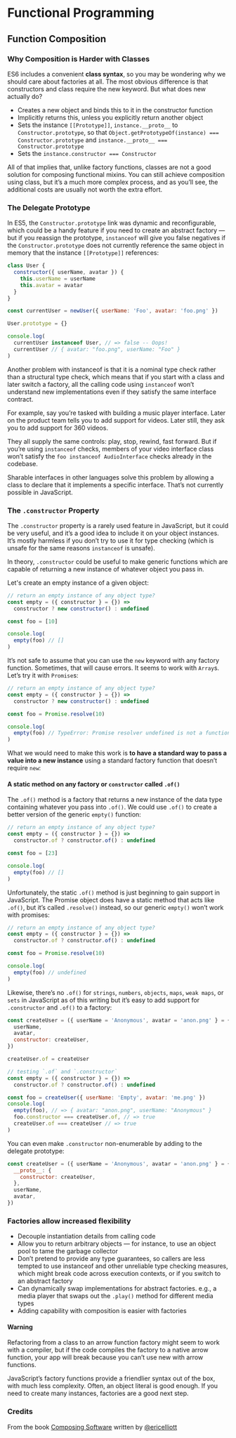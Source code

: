 # Functional Programming

## Function Composition

### Why Composition is Harder with Classes

ES6 includes a convenient **class syntax**, so you may be wondering why we should care about factories at all. The most obvious difference is that constructors and class require the new keyword. But what does new actually do?

- Creates a new object and binds this to it in the constructor function
- Implicitly returns this, unless you explicitly return another object
- Sets the instance `[[Prototype]]`, `instance.__proto__` to `Constructor.prototype`, so that `Object.getPrototypeOf(instance) === Constructor.prototype` and `instance.__proto__ === Constructor.prototype`
- Sets the `instance.constructor === Constructor`

All of that implies that, unlike factory functions, classes are not a good solution for composing functional mixins. You can still achieve composition using class, but it’s a much more complex process, and as you’ll see, the additional costs are usually not worth the extra effort.

### The Delegate Prototype

In ES5, the `Constructor.prototype` link was dynamic and reconfigurable, which could be a handy feature if you need to create an abstract factory — but if you reassign the prototype, `instanceof` will give you false negatives if the `Constructor.prototype` does not currently reference the same object in memory that the instance `[[Prototype]]` references:

```js
class User {
  constructor({ userName, avatar }) {
    this.userName = userName
    this.avatar = avatar
  }
}

const currentUser = newUser({ userName: 'Foo', avatar: 'foo.png' })

User.prototype = {}

console.log(
  currentUser instanceof User, // => false -- Oops!
  currentUser // { avatar: "foo.png", userName: "Foo" }
)
```

Another problem with instanceof is that it is a nominal type check rather than a structural type check, which means that if you start with a class and later switch a factory, all the calling code using `instanceof` won’t understand new implementations even if they satisfy the same interface contract.

For example, say you’re tasked with building a music player interface. Later on the product team tells you to add support for videos. Later still, they ask you to add support for 360 videos.

They all supply the same controls: play, stop, rewind, fast forward. But if you’re using `instanceof` checks, members of your video interface class won’t satisfy the `foo instanceof AudioInterface` checks already in the codebase.

Sharable interfaces in other languages solve this problem by allowing a class to declare that it implements a specific interface. That’s not currently possible in JavaScript.

### The `.constructor` Property

The `.constructor` property is a rarely used feature in JavaScript, but it could be very useful, and it’s a good idea to include it on your object instances. It’s mostly harmless if you don’t try to use it for type checking (which is unsafe for the same reasons `instanceof` is unsafe).

In theory, `.constructor` could be useful to make generic functions which are capable of returning a new instance of whatever object you pass in.

Let's create an empty instance of a given object:

```js
// return an empty instance of any object type?
const empty = ({ constructor } = {}) =>
  constructor ? new constructor() : undefined

const foo = [10]

console.log(
  empty(foo) // []
)
```

It’s not safe to assume that you can use the `new` keyword with any factory function. Sometimes, that will cause errors. It seems to work with `Array`s. Let’s try it with `Promise`s:

```js
// return an empty instance of any object type?
const empty = ({ constructor } = {}) =>
  constructor ? new constructor() : undefined

const foo = Promise.resolve(10)

console.log(
  empty(foo) // TypeError: Promise resolver undefined is not a function
)
```

What we would need to make this work is **to have a standard way to pass a value into a new instance** using a standard factory function that doesn’t require `new`:

#### A static method on any factory or `constructor` called `.of()`

The `.of()` method is a factory that returns a new instance of the data type containing whatever you pass into `.of()`. We could use `.of()` to create a better version of the generic `empty()` function:

```js
// return an empty instance of any object type?
const empty = ({ constructor } = {}) =>
  constructor.of ? constructor.of() : undefined

const foo = [23]

console.log(
  empty(foo) // []
)
```

Unfortunately, the static `.of()` method is just beginning to gain support in JavaScript. The Promise object does have a static method that acts like `.of()`, but it’s called `.resolve()` instead, so our generic `empty()` won’t work with promises:

```js
// return an empty instance of any object type?
const empty = ({ constructor } = {}) =>
  constructor.of ? constructor.of() : undefined

const foo = Promise.resolve(10)

console.log(
  empty(foo) // undefined
)
```

Likewise, there’s no `.of()` for `strings`, `numbers`, `objects`, `maps`, `weak maps`, or `sets` in JavaScript as of this writing but it’s easy to add support for `.constructor` and `.of()` to a factory:

```js
const createUser = ({ userName = 'Anonymous', avatar = 'anon.png' } = {}) => ({
  userName,
  avatar,
  constructor: createUser,
})

createUser.of = createUser

// testing `.of` and `.constructor`
const empty = ({ constructor } = {}) =>
  constructor.of ? constructor.of() : undefined

const foo = createUser({ userName: 'Empty', avatar: 'me.png' })
console.log(
  empty(foo), // => { avatar: "anon.png", userName: "Anonymous" }
  foo.constructor === createUser.of, // => true
  createUser.of === createUser // => true
)
```

You can even make `.constructor` non-enumerable by adding to the delegate prototype:

```js
const createUser = ({ userName = 'Anonymous', avatar = 'anon.png' } = {}) => ({
  __proto__: {
    constructor: createUser,
  },
  userName,
  avatar,
})
```

### Factories allow increased flexibility

- Decouple instantiation details from calling code
- Allow you to return arbitrary objects — for instance, to use an object pool to tame the garbage collector
- Don’t pretend to provide any type guarantees, so callers are less tempted to use instanceof and other unreliable type checking measures, which might break code across execution contexts, or if you switch to an abstract factory
- Can dynamically swap implementations for abstract factories. e.g., a media player that swaps out the `.play()` method for different media types
- Adding capability with composition is easier with factories

#### **Warning**

Refactoring from a class to an arrow function factory might seem to work with a compiler, but if the code compiles the factory to a native arrow function, your app will break because you can’t use new with arrow functions.

JavaScript’s factory functions provide a friendlier syntax out of the box, with much less complexity. Often, an object literal is good enough. If you need to create many instances, factories are a good next step.

### Credits

From the book [Composing Software](https://www.amazon.com/Composing-Software-Exploration-Programming-Composition/dp/1661212565) written by [@ericelliott](https://github.com/ericelliott)
